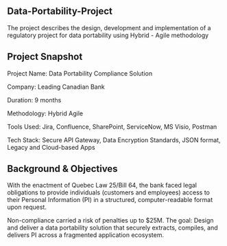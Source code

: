 ## Data-Portability-Project
The project describes the design, development and implementation of a regulatory project for data portability using Hybrid - Agile methodology

## Project Snapshot

Project Name: Data Portability Compliance Solution  

Company: Leading Canadian Bank

Duration: 9 months  

Methodology: Hybrid Agile  

Tools Used: Jira, Confluence, SharePoint, ServiceNow, MS Visio, Postman  

Tech Stack: Secure API Gateway, Data Encryption Standards, JSON format, Legacy and Cloud-based Apps  

## Background & Objectives
With the enactment of Quebec Law 25/Bill 64, the bank faced legal obligations to provide individuals (customers and employees) access to their Personal Information (PI) in a structured, computer-readable format upon request.

Non-compliance carried a risk of penalties up to $25M.
The goal: Design and deliver a data portability solution that securely extracts, compiles, and delivers PI across a fragmented application ecosystem.
